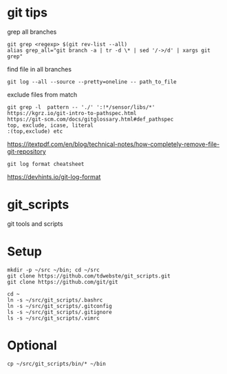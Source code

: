 git tips
=======

grep all branches
```
git grep <regexp> $(git rev-list --all)
alias grep_all="git branch -a | tr -d \* | sed '/->/d' | xargs git grep"
```
find file in all branches
```
git log --all --source --pretty=oneline -- path_to_file
```
exclude files from match
```
git grep -l  pattern -- './' ':!*/sensor/libs/*'
https://kgrz.io/git-intro-to-pathspec.html
https://git-scm.com/docs/gitglossary.html#def_pathspec
top, exclude, icase, literal
:(top,exclude) etc
```

https://itextpdf.com/en/blog/technical-notes/how-completely-remove-file-git-repository

```
git log format cheatsheet
```
https://devhints.io/git-log-format


git_scripts
===========

git tools and scripts

Setup
====
```
mkdir -p ~/src ~/bin; cd ~/src
git clone https://github.com/tdwebste/git_scripts.git
git clone https://github.com/git/git

cd ~
ln -s ~/src/git_scripts/.bashrc
ln -s ~/src/git_scripts/.gitconfig
ls -s ~/src/git_scripts/.gitignore
ls -s ~/src/git_scripts/.vimrc
```
Optional
==
```
cp ~/src/git_scripts/bin/* ~/bin
```

